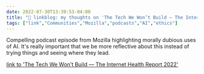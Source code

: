 ```yaml
---
date: 2022-07-30T13:39:53-04:00
title: "🔗 linkblog: my thoughts on 'The Tech We Won’t Build — The Internet Health Report 2022'"
tags: ["link","Communities","Mozilla","podcasts","AI","ethics"]
---
```

Compelling podcast episode from Mozilla highlighting morally dubious uses of AI. It's really important that we be more reflective about this instead of trying things and seeing where they lead.
 

[link to 'The Tech We Won’t Build — The Internet Health Report 2022'](https://2022.internethealthreport.org/episodes/the-tech-we-wont-build/)
